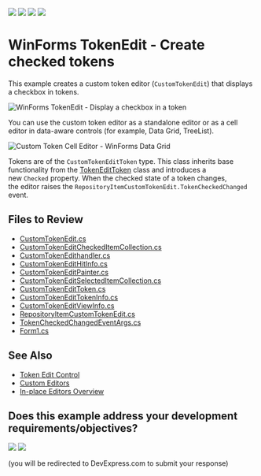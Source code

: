 <!-- default badges list -->
![](https://img.shields.io/endpoint?url=https://codecentral.devexpress.com/api/v1/VersionRange/128623480/18.1.7%2B)
[![](https://img.shields.io/badge/Open_in_DevExpress_Support_Center-FF7200?style=flat-square&logo=DevExpress&logoColor=white)](https://supportcenter.devexpress.com/ticket/details/T315168)
[![](https://img.shields.io/badge/📖_How_to_use_DevExpress_Examples-e9f6fc?style=flat-square)](https://docs.devexpress.com/GeneralInformation/403183)
[![](https://img.shields.io/badge/💬_Leave_Feedback-feecdd?style=flat-square)](#does-this-example-address-your-development-requirementsobjectives)
<!-- default badges end -->

# WinForms TokenEdit - Create checked tokens

This example creates a custom token editor (`CustomTokenEdit`) that displays a checkbox in tokens.

![WinForms TokenEdit - Display a checkbox in a token](https://raw.githubusercontent.com/DevExpress-Examples/tokenedit-how-to-add-a-check-box-to-a-token-t315168/15.1.8+/media/f444211d-abe7-11e5-80bf-00155d62480c.png)

You can use the custom token editor as a standalone editor or as a cell editor in data-aware controls (for example, Data Grid, TreeList).

![Custom Token Cell Editor - WinForms Data Grid](https://raw.githubusercontent.com/DevExpress-Examples/tokenedit-how-to-add-a-check-box-to-a-token-t315168/15.1.8+/media/836600b8-abed-11e5-80bf-00155d62480c.png)

Tokens are of the `CustomTokenEditToken` type. This class inherits base functionality from the [TokenEditToken]() class and introduces a new `Checked` property. When the checked state of a token changes, the editor raises the `RepositoryItemCustomTokenEdit.TokenCheckedChanged` event.


## Files to Review

* [CustomTokenEdit.cs](./CS/TokenEdit_Glyph_InEndOfToken/CustomTokenEdit/CustomTokenEdit.cs)
* [CustomTokenEditCheckedItemCollection.cs](./CS/TokenEdit_Glyph_InEndOfToken/CustomTokenEdit/CustomTokenEditCheckedItemCollection.cs)
* [CustomTokenEdithandler.cs](./CS/TokenEdit_Glyph_InEndOfToken/CustomTokenEdit/CustomTokenEdithandler.cs)
* [CustomTokenEditHitInfo.cs](./CS/TokenEdit_Glyph_InEndOfToken/CustomTokenEdit/CustomTokenEditHitInfo.cs)
* [CustomTokenEditPainter.cs](./CS/TokenEdit_Glyph_InEndOfToken/CustomTokenEdit/CustomTokenEditPainter.cs)
* [CustomTokenEditSelectedItemCollection.cs](./CS/TokenEdit_Glyph_InEndOfToken/CustomTokenEdit/CustomTokenEditSelectedItemCollection.cs)
* [CustomTokenEditToken.cs](./CS/TokenEdit_Glyph_InEndOfToken/CustomTokenEdit/CustomTokenEditToken.cs)
* [CustomTokenEditTokenInfo.cs](./CS/TokenEdit_Glyph_InEndOfToken/CustomTokenEdit/CustomTokenEditTokenInfo.cs)
* [CustomTokenEditViewInfo.cs](./CS/TokenEdit_Glyph_InEndOfToken/CustomTokenEdit/CustomTokenEditViewInfo.cs)
* [RepositoryItemCustomTokenEdit.cs](./CS/TokenEdit_Glyph_InEndOfToken/CustomTokenEdit/RepositoryItemCustomTokenEdit.cs)
* [TokenCheckedChangedEventArgs.cs](./CS/TokenEdit_Glyph_InEndOfToken/CustomTokenEdit/TokenCheckedChangedEventArgs.cs)
* [Form1.cs](./CS/TokenEdit_Glyph_InEndOfToken/Form1.cs)


## See Also

* [Token Edit Control](https://docs.devexpress.com/WindowsForms/17088/controls-and-libraries/editors-and-simple-controls/token-edit-control)
* [Custom Editors](https://docs.devexpress.com/WindowsForms/4716/controls-and-libraries/editors-and-simple-controls/common-editor-features-and-concepts/custom-editors)
* [In-place Editors Overview](https://docs.devexpress.com/WindowsForms/753/controls-and-libraries/data-grid/data-editing-and-validation/modify-and-validate-cell-values)
<!-- feedback -->
## Does this example address your development requirements/objectives?

[<img src="https://www.devexpress.com/support/examples/i/yes-button.svg"/>](https://www.devexpress.com/support/examples/survey.xml?utm_source=github&utm_campaign=winforms-tokenedit-checked-tokens&~~~was_helpful=yes) [<img src="https://www.devexpress.com/support/examples/i/no-button.svg"/>](https://www.devexpress.com/support/examples/survey.xml?utm_source=github&utm_campaign=winforms-tokenedit-checked-tokens&~~~was_helpful=no)

(you will be redirected to DevExpress.com to submit your response)
<!-- feedback end -->
